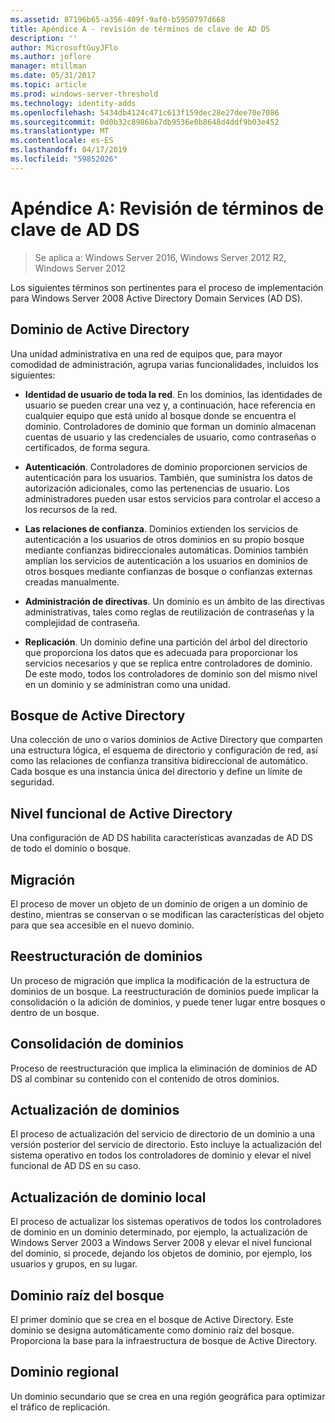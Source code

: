 ```yaml
---
ms.assetid: 87196b65-a356-409f-9af0-b5950797d668
title: Apéndice A - revisión de términos de clave de AD DS
description: ''
author: MicrosoftGuyJFlo
ms.author: joflore
manager: mtillman
ms.date: 05/31/2017
ms.topic: article
ms.prod: windows-server-threshold
ms.technology: identity-adds
ms.openlocfilehash: 5434db4124c471c613f159dec28e27dee70e7086
ms.sourcegitcommit: 0d0b32c8986ba7db9536e0b8648d4ddf9b03e452
ms.translationtype: MT
ms.contentlocale: es-ES
ms.lasthandoff: 04/17/2019
ms.locfileid: "59852026"
---
```

# <a name="appendix-a-reviewing-key-ad-ds-terms"></a>Apéndice A: Revisión de términos de clave de AD DS

>Se aplica a: Windows Server 2016, Windows Server 2012 R2, Windows Server 2012

Los siguientes términos son pertinentes para el proceso de implementación para Windows Server 2008 Active Directory Domain Services (AD DS).  
  
## <a name="active-directory-domain"></a>Dominio de Active Directory  
Una unidad administrativa en una red de equipos que, para mayor comodidad de administración, agrupa varias funcionalidades, incluidos los siguientes:  
  
-   **Identidad de usuario de toda la red**. En los dominios, las identidades de usuario se pueden crear una vez y, a continuación, hace referencia en cualquier equipo que está unido al bosque donde se encuentra el dominio. Controladores de dominio que forman un dominio almacenan cuentas de usuario y las credenciales de usuario, como contraseñas o certificados, de forma segura.  
  
-   **Autenticación**. Controladores de dominio proporcionen servicios de autenticación para los usuarios. También, que suministra los datos de autorización adicionales, como las pertenencias de usuario. Los administradores pueden usar estos servicios para controlar el acceso a los recursos de la red.  
  
-   **Las relaciones de confianza**. Dominios extienden los servicios de autenticación a los usuarios de otros dominios en su propio bosque mediante confianzas bidireccionales automáticas. Dominios también amplían los servicios de autenticación a los usuarios en dominios de otros bosques mediante confianzas de bosque o confianzas externas creadas manualmente.  
  
-   **Administración de directivas**. Un dominio es un ámbito de las directivas administrativas, tales como reglas de reutilización de contraseñas y la complejidad de contraseña.  
  
-   **Replicación**. Un dominio define una partición del árbol del directorio que proporciona los datos que es adecuada para proporcionar los servicios necesarios y que se replica entre controladores de dominio. De este modo, todos los controladores de dominio son del mismo nivel en un dominio y se administran como una unidad.  
  
## <a name="active-directory-forest"></a>Bosque de Active Directory  
Una colección de uno o varios dominios de Active Directory que comparten una estructura lógica, el esquema de directorio y configuración de red, así como las relaciones de confianza transitiva bidireccional de automático. Cada bosque es una instancia única del directorio y define un límite de seguridad.  
  
## <a name="active-directory-functional-level"></a>Nivel funcional de Active Directory  
Una configuración de AD DS habilita características avanzadas de AD DS de todo el dominio o bosque.  
  
## <a name="migration"></a>Migración  
El proceso de mover un objeto de un dominio de origen a un dominio de destino, mientras se conservan o se modifican las características del objeto para que sea accesible en el nuevo dominio.  
  
## <a name="domain-restructure"></a>Reestructuración de dominios  
Un proceso de migración que implica la modificación de la estructura de dominios de un bosque. La reestructuración de dominios puede implicar la consolidación o la adición de dominios, y puede tener lugar entre bosques o dentro de un bosque.  
  
## <a name="domain-consolidation"></a>Consolidación de dominios  
Proceso de reestructuración que implica la eliminación de dominios de AD DS al combinar su contenido con el contenido de otros dominios.  
  
## <a name="domain-upgrade"></a>Actualización de dominios  
El proceso de actualización del servicio de directorio de un dominio a una versión posterior del servicio de directorio. Esto incluye la actualización del sistema operativo en todos los controladores de dominio y elevar el nivel funcional de AD DS en su caso.  
  
## <a name="in-place-domain-upgrade"></a>Actualización de dominio local  
El proceso de actualizar los sistemas operativos de todos los controladores de dominio en un dominio determinado, por ejemplo, la actualización de Windows Server 2003 a Windows Server 2008 y elevar el nivel funcional del dominio, si procede, dejando los objetos de dominio, por ejemplo, los usuarios y grupos, en su lugar.  
  
## <a name="forest-root-domain"></a>Dominio raíz del bosque  
El primer dominio que se crea en el bosque de Active Directory. Este dominio se designa automáticamente como dominio raíz del bosque. Proporciona la base para la infraestructura de bosque de Active Directory.  
  
## <a name="regional-domain"></a>Dominio regional  
Un dominio secundario que se crea en una región geográfica para optimizar el tráfico de replicación.  
  


